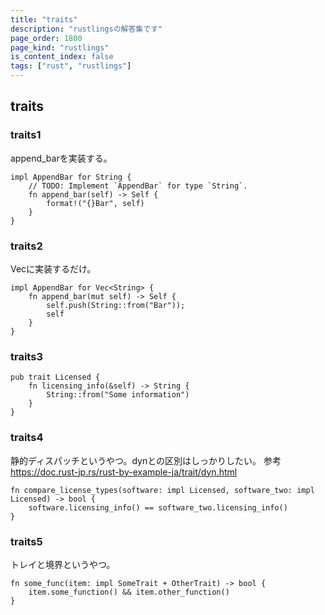 ```yaml
---
title: "traits"
description: "rustlingsの解答集です"
page_order: 1800
page_kind: "rustlings"
is_content_index: false
tags: ["rust", "rustlings"]
---
```


## traits
### traits1
append_barを実装する。
```
impl AppendBar for String {
    // TODO: Implement `AppendBar` for type `String`.
    fn append_bar(self) -> Self {
        format!("{}Bar", self)
    }
}
```
### traits2
Vec<String>に実装するだけ。
```
impl AppendBar for Vec<String> {
    fn append_bar(mut self) -> Self {
        self.push(String::from("Bar"));
        self
    }
}
```
### traits3
```
pub trait Licensed {
    fn licensing_info(&self) -> String {
        String::from("Some information")
    }
}
```
### traits4
静的ディスパッチというやつ。dynとの区別はしっかりしたい。
参考
https://doc.rust-jp.rs/rust-by-example-ja/trait/dyn.html
```
fn compare_license_types(software: impl Licensed, software_two: impl Licensed) -> bool {
    software.licensing_info() == software_two.licensing_info()
}
```
### traits5
トレイと境界というやつ。
```
fn some_func(item: impl SomeTrait + OtherTrait) -> bool {
    item.some_function() && item.other_function()
}
```
